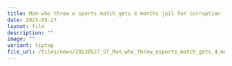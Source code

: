 ```yaml
---
title: Man who threw e sports match gets 4 months jail for corruption
date: 2023-05-27
layout: file
description: ""
image: ""
variant: tiptap
file_url: /files/news/20230527_ST_Man_who_threw_esports_match_gets_4_months_jail_for_corruption.pdf
---
```

